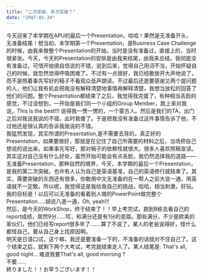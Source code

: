 ```yaml
---
title: "二次突破，多次突破？"
date: "2007-01-24"
---
```


今天迎来了本学期在APU的最后一个Presentation，哈哈！果然是无准备开头，无准备结尾！想当初，本学期第一个Presentation，是Business Case Challenge的时候，由我来做整个Presentation的开始，当时是没有准备过，直接上的，当时很紧张。今天，今天的Presentation的安排是由我来结尾，由我来总结。我彻底没有准备过，可惜开始很自信说的不错，说到后来，觉得自己用词不当，开始怀疑自己的时候，就忽然觉得呼吸困难了。不过有一点很好，我已经敢放开大声地说了，而不是照着事先写好的稿子不看观众低声朗读。不过最后还是要感谢又两个提问题的人，他们让我有机会把我没有解释清楚地事情再解释清楚，我想当放松的回答了他们的问题。整个Presentation都结束了之后，我觉得我完蛋了，有种相当丢脸的感觉，不过没想到，一开始是我们同一个小组的Group Member，跑上来对我说，This is the best!!! 说得我一愣一愣的，一个蒙古人。然后是我们的TA，出门之后对我说我说的不错，此时我傻了。于是把我没有准备过这件事情告诉了他，不过他还是很认真的告诉我我说的不错。  
我猛然发现，其实所谓的Presentation,是不需要去背的，真正好的Presentation，如果要做好，那就是在记住了自己所需要的材料之后，当场把自己想说的说出来。如果事先写好，那对稿子的依赖性就很大，很多人喜欢照稿宣读。其实这对自己没有什么好处，虽然开始可能会有点丢脸，我仍然选择我的道路——无准备Presentation，那种自然的境界，今天，本学期的最后一个Presentation，是我的第二次突破。也许有人认为自己是英语基准，自己的英语修行就结束了。其实，需要突破的东西还有很多，你敢用中文无准备的在一帮人之前大说一通，用英语就不一定敢。所以呢，我觉得这是我给我自己的挑战，哈哈，相当刺激，好玩。我的目标是！以后可以无准备的看着别人做的PowerPoint做完整个Presentation.....胡说八道一通，Oh, yeah!!!  
然后，是今天的WorkShop，终于结束了！！早上考完试，跑到B栋去看自己的report成绩，居然9分......哎，和满分还是有1分的差距。那些满分，不少是欧美的家伙们，他们已经写report很多年了.......算了不说了，某人的老爸说得好，怪什么都怪自己，要从自己身上找原因啊。  
明天是日语口试，这个嘛，我还是要准备一下的，不准备的话就对不住自己了。这个结束之后，就剩下两个大考试，考完就结束走人了。某人结尾是: That's all, good night... 难道我要That's all, good morning ?  
不要......  
終りました！！お早うございます！！
